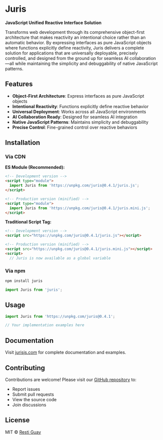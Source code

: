 # Juris

**JavaScript Unified Reactive Interface Solution**

Transforms web development through its comprehensive object-first architecture that makes reactivity an intentional choice rather than an automatic behavior. By expressing interfaces as pure JavaScript objects where functions explicitly define reactivity, Juris delivers a complete solution for applications that are universally deployable, precisely controlled, and designed from the ground up for seamless AI collaboration—all while maintaining the simplicity and debuggability of native JavaScript patterns.

## Features

- **Object-First Architecture**: Express interfaces as pure JavaScript objects
- **Intentional Reactivity**: Functions explicitly define reactive behavior
- **Universal Deployment**: Works across all JavaScript environments
- **AI Collaboration Ready**: Designed for seamless AI integration
- **Native JavaScript Patterns**: Maintains simplicity and debuggability
- **Precise Control**: Fine-grained control over reactive behaviors

## Installation

### Via CDN

**ES Module (Recommended):**
```html
<!-- Development version -->
<script type="module">
  import Juris from 'https://unpkg.com/juris@0.4.1/juris.js';
</script>

<!-- Production version (minified) -->
<script type="module">
  import Juris from 'https://unpkg.com/juris@0.4.1/juris.mini.js';
</script>
```

**Traditional Script Tag:**
```html
<!-- Development version -->
<script src="https://unpkg.com/juris@0.4.1/juris.js"></script>

<!-- Production version (minified) -->
<script src="https://unpkg.com/juris@0.4.1/juris.mini.js"></script>
<script>
  // Juris is now available as a global variable
```

### Via npm
```bash
npm install juris
```

```javascript
import Juris from 'juris';
```

## Usage

```javascript
import Juris from 'https://unpkg.com/juris@0.4.1';

// Your implementation examples here
```

## Documentation

Visit [jurisjs.com](https://jurisjs.com) for complete documentation and examples.

## Contributing

Contributions are welcome! Please visit our [GitHub repository](https://github.com/jurisjs/juris) to:

- Report issues
- Submit pull requests
- View the source code
- Join discussions

## License

MIT © [Resti Guay](https://github.com/jurisjs)